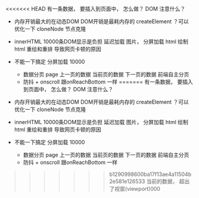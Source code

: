 <<<<<<< HEAD
有一条数据， 要插入到页面中， 怎么做？
DOM  注意什么？

- 内存开销最大的在动态DOM 
  DOM开销是最耗内存的
  createElement
  ？可以优化一下
  cloneNode 节点克隆
- innerHTML
  10000条DOM显示是负担
  延迟加载 图片，
  分屏加载 html
  绘制html 重绘和重排 导致网页卡顿的原因

- 不能一下搞定 分屏加载
  10000  
  - 数据分页 page 上一页的数据 当前页的数据 下一页的数据
    前端自主分页
  - 防抖 + onscroll
    跟onReachBottom 一样
=======
有一条数据， 要插入到页面中， 怎么做？
DOM  注意什么？

- 内存开销最大的在动态DOM 
  DOM开销是最耗内存的
  createElement
  ？可以优化一下
  cloneNode 节点克隆
- innerHTML
  10000条DOM显示是负担
  延迟加载 图片，
  分屏加载 html
  绘制html 重绘和重排 导致网页卡顿的原因

- 不能一下搞定 分屏加载
  10000  
  - 数据分页 page 上一页的数据 当前页的数据 下一页的数据
    前端自主分页
  - 防抖 + onscroll
    跟onReachBottom 一样
>>>>>>> b1290998600ba17f13ae4a11504b2e581e126533
    当前的数据， 超出了视窗(viewport)000